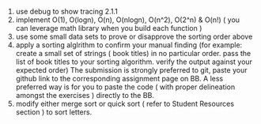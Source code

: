 1) use debug to show tracing 2.1.1 
2) implement O(1), O(logn), O(n), O(nlogn), O(n^2), O(2^n) & O(n!)  ( you can leverage math library when you build each function )
3) use some small data sets to prove or disapprove the sorting order above
4) apply a sorting alglrithm to confirm your manual finding (for example: create a small set of strings ( book titles) in no particular order. pass the list of book titles to your sorting algorithm. verify the output against your expected order)
The submission is strongly preferred to git, paste your github link to the corresponding  assignment page on BB. A less preferred way is for you to paste the code ( with proper delineation amongst the exercises ) directly to the BB.
5) modify either merge sort or quick sort ( refer to Student Resources section ) to sort letters.
